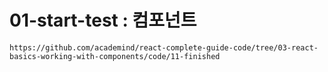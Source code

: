 # 01-start-test : 컴포넌트
```
https://github.com/academind/react-complete-guide-code/tree/03-react-basics-working-with-components/code/11-finished
```

